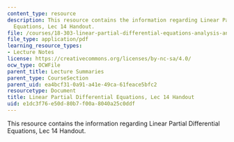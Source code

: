 ```yaml
---
content_type: resource
description: This resource contains the information regarding Linear Partial Differential
  Equations, Lec 14 Handout.
file: /courses/18-303-linear-partial-differential-equations-analysis-and-numerics-fall-2014/e1dc3f76e50d80b7f00a8040a25c0ddf_MIT18_303F14_Green_explicit.pdf
file_type: application/pdf
learning_resource_types:
- Lecture Notes
license: https://creativecommons.org/licenses/by-nc-sa/4.0/
ocw_type: OCWFile
parent_title: Lecture Summaries
parent_type: CourseSection
parent_uid: ea4bcf31-0a91-a41e-49ca-61feace5bfc2
resourcetype: Document
title: Linear Partial Differential Equations, Lec 14 Handout
uid: e1dc3f76-e50d-80b7-f00a-8040a25c0ddf
---
```

This resource contains the information regarding Linear Partial Differential Equations, Lec 14 Handout.